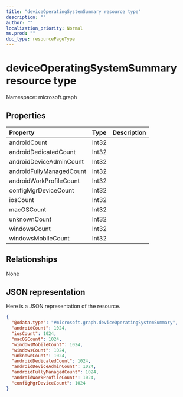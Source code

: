 ```yaml
---
title: "deviceOperatingSystemSummary resource type"
description: ""
author: ""
localization_priority: Normal
ms.prod: ""
doc_type: resourcePageType
---
```


# deviceOperatingSystemSummary resource type


Namespace: microsoft.graph



## Properties
|Property|Type|Description|
|:---|:---|:---|
|androidCount|Int32||
|androidDedicatedCount|Int32||
|androidDeviceAdminCount|Int32||
|androidFullyManagedCount|Int32||
|androidWorkProfileCount|Int32||
|configMgrDeviceCount|Int32||
|iosCount|Int32||
|macOSCount|Int32||
|unknownCount|Int32||
|windowsCount|Int32||
|windowsMobileCount|Int32||

## Relationships
None

## JSON representation
Here is a JSON representation of the resource.
<!-- {
  "blockType": "resource",
  "@odata.type": "microsoft.graph.deviceOperatingSystemSummary"
}
-->
``` json
{
  "@odata.type": "#microsoft.graph.deviceOperatingSystemSummary",
  "androidCount": 1024,
  "iosCount": 1024,
  "macOSCount": 1024,
  "windowsMobileCount": 1024,
  "windowsCount": 1024,
  "unknownCount": 1024,
  "androidDedicatedCount": 1024,
  "androidDeviceAdminCount": 1024,
  "androidFullyManagedCount": 1024,
  "androidWorkProfileCount": 1024,
  "configMgrDeviceCount": 1024
}
```


